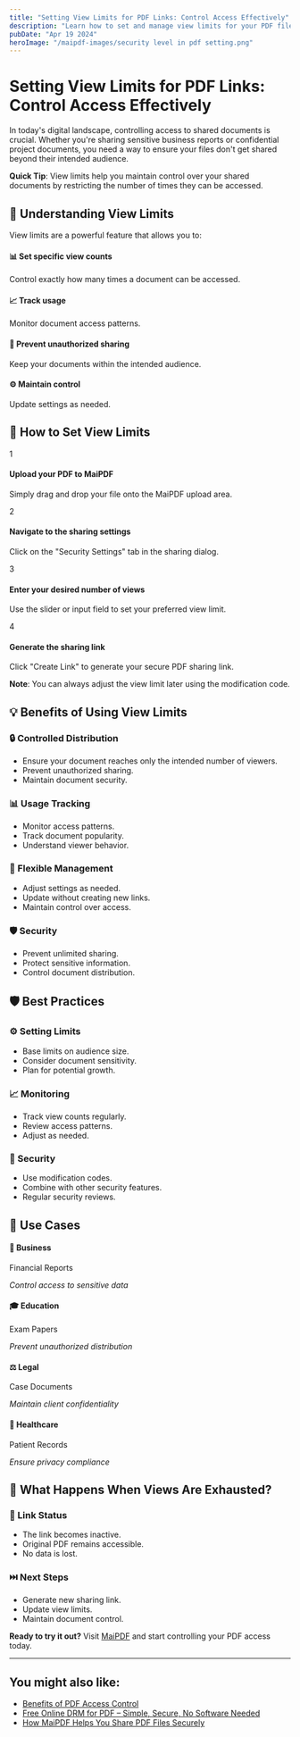 ```yaml
---
title: "Setting View Limits for PDF Links: Control Access Effectively"
description: "Learn how to set and manage view limits for your PDF files to maintain control over document access."
pubDate: "Apr 19 2024"
heroImage: "/maipdf-images/security level in pdf setting.png"
---
```


# Setting View Limits for PDF Links: Control Access Effectively

<div class="intro-panel">
  <p>In today's digital landscape, controlling access to shared documents is crucial. Whether you're sharing sensitive business reports or confidential project documents, you need a way to ensure your files don't get shared beyond their intended audience.</p>
  <div class="tip-box">
    <p><strong>Quick Tip</strong>: View limits help you maintain control over your shared documents by restricting the number of times they can be accessed.</p>
  </div>
</div>

## 🎯 Understanding View Limits

<div class="feature-overview">
  <p>View limits are a powerful feature that allows you to:</p>
  <div class="features-grid">
    <div class="card">
      <h4>📊 Set specific view counts</h4>
      <p>Control exactly how many times a document can be accessed.</p>
    </div>
    <div class="card">
      <h4>📈 Track usage</h4>
      <p>Monitor document access patterns.</p>
    </div>
    <div class="card">
      <h4>🛑 Prevent unauthorized sharing</h4>
      <p>Keep your documents within the intended audience.</p>
    </div>
    <div class="card">
      <h4>⚙️ Maintain control</h4>
      <p>Update settings as needed.</p>
    </div>
  </div>
</div>

## 🔧 How to Set View Limits

<div class="steps-container">
  <div class="step">
    <div class="step-number">1</div>
    <div class="step-content">
      <h4>Upload your PDF to MaiPDF</h4>
      <p>Simply drag and drop your file onto the MaiPDF upload area.</p>
    </div>
  </div>
  <div class="step">
    <div class="step-number">2</div>
    <div class="step-content">
      <h4>Navigate to the sharing settings</h4>
      <p>Click on the "Security Settings" tab in the sharing dialog.</p>
    </div>
  </div>
  <div class="step">
    <div class="step-number">3</div>
    <div class="step-content">
      <h4>Enter your desired number of views</h4>
      <p>Use the slider or input field to set your preferred view limit.</p>
    </div>
  </div>
  <div class="step">
    <div class="step-number">4</div>
    <div class="step-content">
      <h4>Generate the sharing link</h4>
      <p>Click "Create Link" to generate your secure PDF sharing link.</p>
    </div>
  </div>
</div>

<div class="note-box">
  <p><strong>Note</strong>: You can always adjust the view limit later using the modification code.</p>
</div>

## 💡 Benefits of Using View Limits

<div class="benefits-grid">
  <div class="card">
    <h3>🔒 Controlled Distribution</h3>
    <ul>
      <li>Ensure your document reaches only the intended number of viewers.</li>
      <li>Prevent unauthorized sharing.</li>
      <li>Maintain document security.</li>
    </ul>
  </div>
  
  <div class="card">
    <h3>📊 Usage Tracking</h3>
    <ul>
      <li>Monitor access patterns.</li>
      <li>Track document popularity.</li>
      <li>Understand viewer behavior.</li>
    </ul>
  </div>
  
  <div class="card">
    <h3>🔄 Flexible Management</h3>
    <ul>
      <li>Adjust settings as needed.</li>
      <li>Update without creating new links.</li>
      <li>Maintain control over access.</li>
    </ul>
  </div>
  
  <div class="card">
    <h3>🛡️ Security</h3>
    <ul>
      <li>Prevent unlimited sharing.</li>
      <li>Protect sensitive information.</li>
      <li>Control document distribution.</li>
    </ul>
  </div>
</div>

## 🛡️ Best Practices

<div class="features-grid">
  <div class="card">
    <h3>⚙️ Setting Limits</h3>
    <ul>
      <li>Base limits on audience size.</li>
      <li>Consider document sensitivity.</li>
      <li>Plan for potential growth.</li>
    </ul>
  </div>
  
  <div class="card">
    <h3>📈 Monitoring</h3>
    <ul>
      <li>Track view counts regularly.</li>
      <li>Review access patterns.</li>
      <li>Adjust as needed.</li>
    </ul>
  </div>
  
  <div class="card">
    <h3>🔐 Security</h3>
    <ul>
      <li>Use modification codes.</li>
      <li>Combine with other security features.</li>
      <li>Regular security reviews.</li>
    </ul>
  </div>
</div>

## 🎯 Use Cases

<div class="card">
  <div class="features-grid">
    <div>
      <h4>🏢 Business</h4>
      <p>Financial Reports</p>
      <p><em>Control access to sensitive data</em></p>
    </div>
    <div>
      <h4>🎓 Education</h4>
      <p>Exam Papers</p>
      <p><em>Prevent unauthorized distribution</em></p>
    </div>
    <div>
      <h4>⚖️ Legal</h4>
      <p>Case Documents</p>
      <p><em>Maintain client confidentiality</em></p>
    </div>
    <div>
      <h4>🏥 Healthcare</h4>
      <p>Patient Records</p>
      <p><em>Ensure privacy compliance</em></p>
    </div>
  </div>
</div>

## 🔄 What Happens When Views Are Exhausted?

<div class="features-grid">
  <div class="card">
    <h3>🔗 Link Status</h3>
    <ul>
      <li>The link becomes inactive.</li>
      <li>Original PDF remains accessible.</li>
      <li>No data is lost.</li>
    </ul>
  </div>
  
  <div class="card">
    <h3>⏭️ Next Steps</h3>
    <ul>
      <li>Generate new sharing link.</li>
      <li>Update view limits.</li>
      <li>Maintain document control.</li>
    </ul>
  </div>
</div>

<div class="cta-container">
  <p><strong>Ready to try it out?</strong> Visit <a href="https://maipdf.com">MaiPDF</a> and start controlling your PDF access today.</p>
</div>

---

## You might also like:

- [Benefits of PDF Access Control](/blog/benefits-of-pdf-access-control/)
- [Free Online DRM for PDF – Simple, Secure, No Software Needed](/blog/free-online-drm-for-pdf/)
- [How MaiPDF Helps You Share PDF Files Securely](/blog/share-pdf-securely/)